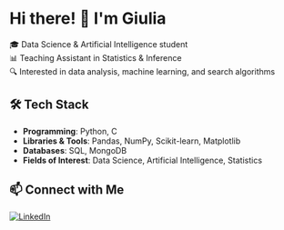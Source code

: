# Hi there! 👋 I'm Giulia

🎓 Data Science & Artificial Intelligence student  
📊 Teaching Assistant in Statistics & Inference  
🔍 Interested in data analysis, machine learning, and search algorithms  

## 🛠️ Tech Stack  
- **Programming**: Python, C  
- **Libraries & Tools**: Pandas, NumPy, Scikit-learn, Matplotlib  
- **Databases**: SQL, MongoDB  
- **Fields of Interest**: Data Science, Artificial Intelligence, Statistics  

## 📫 Connect with Me  
[![LinkedIn](https://img.shields.io/badge/LinkedIn-Profile-blue?logo=linkedin)](https://www.linkedin.com/in/giu-m-garrido/)

